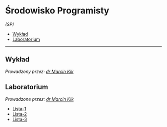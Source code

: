 # Środowisko Programisty

*(SP)*

- [Wykład](#wykład)
- [Laboratorium](#laboratorium)

---

## Wykład

*Prowadzony przez: [dr Marcin Kik](https://cs.pwr.edu.pl/kik/)*

## Laboratorium

*Prowadzone przez: [dr Marcin Kik](https://cs.pwr.edu.pl/kik/)*

- [Lista-1](lab/lista-1/readme.md)
- [Lista-2](lab/lista-2/readme.md)
- [Lista-3](lab/lista-3/readme.md)
